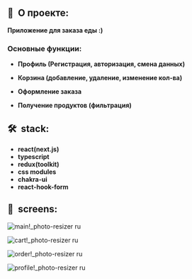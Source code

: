<h2><b>🍕&nbsp;&nbsp;О проекте:</b></h2>

 <b>Приложение для заказа еды :)</b>
  <h3>Основные функции:</h3>
  
   - <b>Профиль (Регистрация, авторизация, смена данных)</b>

   - <b>Корзина (добавление, удаление, изменение кол-ва)</b>

   - <b>Оформление заказа</b>

   - <b>Получение продуктов (фильтрация) </b>

<h2><b>🛠&nbsp;&nbsp;stack:</b></h2>

- <b>react(next.js)</b>
- <b>typescript</b>
- <b>redux(toolkit)</b>
- <b>css modules</b>
- <b>chakra-ui</b>
-  <b>react-hook-form</b>

<h2><b>📸&nbsp;&nbsp;screens:</b></h2>

![main!_photo-resizer ru](https://user-images.githubusercontent.com/79608355/157014682-dc522967-ee3d-4f3e-9cb5-58719f04873e.PNG)

![cart!_photo-resizer ru](https://user-images.githubusercontent.com/79608355/157014898-401bcfb8-79e4-4a10-a344-4a4882d7c807.PNG)

![order!_photo-resizer ru](https://user-images.githubusercontent.com/79608355/157015076-2275d71b-5ecc-4948-8009-bdb57ed01071.PNG)

![profile!_photo-resizer ru](https://user-images.githubusercontent.com/79608355/157015292-71d71f49-8d9c-4eef-95b7-49782cfc1cce.PNG)
